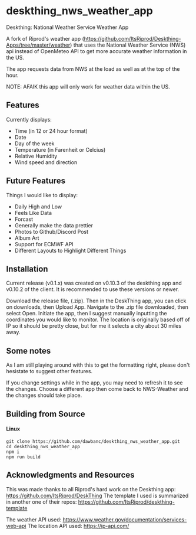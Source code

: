 # deskthing_nws_weather_app
Deskthing: National Weather Service Weather App 

A fork of Riprod's weather app (https://github.com/ItsRiprod/Deskthing-Apps/tree/master/weather) that uses the National Weather Service (NWS) api instead of OpenMeteo API to get more accurate weather information in the US.

The app requests data from NWS at the load as well as at the top of the hour.

NOTE: AFAIK this app will only work for weather data within the US. 

## Features

Currently displays:
- Time (in 12 or 24 hour format)
- Date
- Day of the week
- Temperature (in Farenheit or Celcius)
- Relative Humidity
- Wind speed and direction

## Future Features

Things I would like to display:
- Daily High and Low
- Feels Like Data
- Forcast
- Generally make the data prettier
- Photos to Github/Discord Post
- Album Art
- Support for ECMWF API
- Different Layouts to Highlight Different Things

## Installation

Current release (v0.1.x) was created on v0.10.3 of the deskthing app and v0.10.2 of the client. It is recommended to use these versions or newer. 

Download the release file, (.zip). Then in the DeskThing app, you can click on downloads, then Upload App.
Navigate to the .zip file downloaded, then select Open. 
Initiate the app, then I suggest manually inputting the coordinates you would like to monitor. The location is originally based off of IP so it should be pretty close, but for me it selects a city about 30 miles away. 

## Some notes

As I am still playing around with this to get the formatting right, please don't hesistate to suggest other features.

If you change settings while in the app, you may need to refresh it to see the changes. Choose a different app then come back to NWS-Weather and the changes should take place. 

## Building from Source

#### Linux
```
git clone https://github.com/dawbanc/deskthing_nws_weather_app.git
cd deskthing_nws_weather_app
npm i
npm run build
```

## Acknowledgments and Resources

This was made thanks to all Riprod's hard work on the Deskthing app:    https://github.com/ItsRiprod/DeskThing
The template I used is summarized in another one of their repos:        https://github.com/ItsRiprod/deskthing-template

The weather API used:   https://www.weather.gov/documentation/services-web-api
The location API used:  https://ip-api.com/